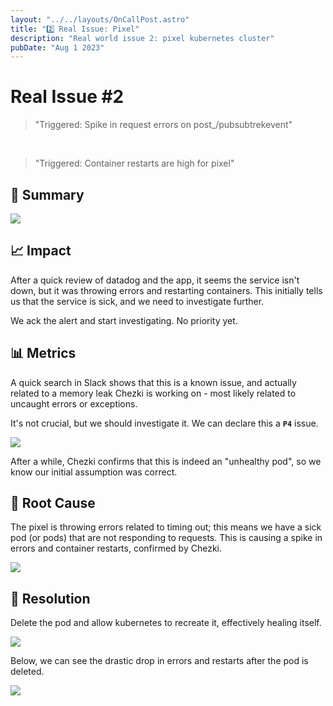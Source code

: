 ```yaml
---
layout: "../../layouts/OnCallPost.astro"
title: "2️⃣ Real Issue: Pixel"
description: "Real world issue 2: pixel kubernetes cluster"
pubDate: "Aug 1 2023"
---
```


# Real Issue #2

> "Triggered: <pixel> Spike in request errors on post_/pubsubtrekevent"

<br>

> "Triggered: <pixel> Container restarts are high for pixel"

## 📝 Summary

<img src="/p1.png" /><br>

## 📈 Impact

After a quick review of datadog and the app, it seems the service isn't down, but it was throwing errors and restarting containers. This initially tells us that the service is sick, and we need to investigate further.

We ack the alert and start investigating. No priority yet.

## 📊 Metrics

A quick search in Slack shows that this is a known issue, and actually related to a memory leak Chezki is working on - most likely related to uncaught errors or exceptions.

It's not crucial, but we should investigate it. We can declare this a **`P4`** issue.

<img src="/p2.png" /><br>

After a while, Chezki confirms that this is indeed an "unhealthy pod", so we know our initial assumption was correct.

## 📝 Root Cause

The pixel is throwing errors related to timing out; this means we have a sick pod (or pods) that are not responding to requests. This is causing a spike in errors and container restarts, confirmed by Chezki.

<img src="/p3.png" /><br>



## 📝 Resolution

Delete the pod and allow kubernetes to recreate it, effectively healing itself.

<img src="/p4.png" /><br>

Below, we can see the drastic drop in errors and restarts after the pod is deleted.

<img src="/p5.png" /><br>
